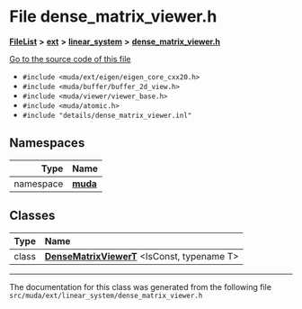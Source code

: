 

# File dense\_matrix\_viewer.h



[**FileList**](files.md) **>** [**ext**](dir_dee31a662aa40cb7fc08cb07824f4a9a.md) **>** [**linear\_system**](dir_6f09a74f7ee1db37d591c4a0fc2f2223.md) **>** [**dense\_matrix\_viewer.h**](dense__matrix__viewer_8h.md)

[Go to the source code of this file](dense__matrix__viewer_8h_source.md)



* `#include <muda/ext/eigen/eigen_core_cxx20.h>`
* `#include <muda/buffer/buffer_2d_view.h>`
* `#include <muda/viewer/viewer_base.h>`
* `#include <muda/atomic.h>`
* `#include "details/dense_matrix_viewer.inl"`













## Namespaces

| Type | Name |
| ---: | :--- |
| namespace | [**muda**](namespacemuda.md) <br> |


## Classes

| Type | Name |
| ---: | :--- |
| class | [**DenseMatrixViewerT**](classmuda_1_1_dense_matrix_viewer_t.md) &lt;IsConst, typename T&gt;<br> |



















































------------------------------
The documentation for this class was generated from the following file `src/muda/ext/linear_system/dense_matrix_viewer.h`

